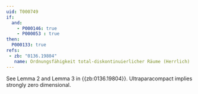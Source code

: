 ```yaml
---
uid: T000749
if:
  and:
    - P000146: true
    - P000053 : true
then:
  P000133: true
refs:
 - zb: "0136.19804"
   name: Ordnungsfähigkeit total-diskontinuierlicher Räume (Herrlich)
---
```


See Lemma 2 and Lemma 3 in {{zb:0136.19804}}.
Ultraparacompact implies strongly zero dimensional.
